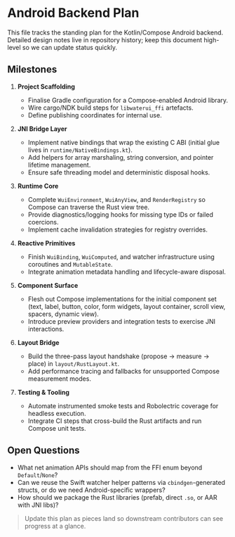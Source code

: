 # Android Backend Plan

This file tracks the standing plan for the Kotlin/Compose Android backend. Detailed design notes live in repository history; keep this document high-level so we can update status quickly.

## Milestones

1. **Project Scaffolding**
   - Finalise Gradle configuration for a Compose-enabled Android library.
   - Wire cargo/NDK build steps for `libwaterui_ffi` artefacts.
   - Define publishing coordinates for internal use.

2. **JNI Bridge Layer**
   - Implement native bindings that wrap the existing C ABI (initial glue lives in `runtime/NativeBindings.kt`).
   - Add helpers for array marshaling, string conversion, and pointer lifetime management.
   - Ensure safe threading model and deterministic disposal hooks.

3. **Runtime Core**
   - Complete `WuiEnvironment`, `WuiAnyView`, and `RenderRegistry` so Compose can traverse the Rust view tree.
   - Provide diagnostics/logging hooks for missing type IDs or failed coercions.
   - Implement cache invalidation strategies for registry overrides.

4. **Reactive Primitives**
   - Finish `WuiBinding`, `WuiComputed`, and watcher infrastructure using coroutines and `MutableState`.
   - Integrate animation metadata handling and lifecycle-aware disposal.

5. **Component Surface**
   - Flesh out Compose implementations for the initial component set (text, label, button, color, form widgets, layout container, scroll view, spacers, dynamic view).
   - Introduce preview providers and integration tests to exercise JNI interactions.

6. **Layout Bridge**
   - Build the three-pass layout handshake (propose → measure → place) in `layout/RustLayout.kt`.
   - Add performance tracing and fallbacks for unsupported Compose measurement modes.

7. **Testing & Tooling**
   - Automate instrumented smoke tests and Robolectric coverage for headless execution.
   - Integrate CI steps that cross-build the Rust artifacts and run Compose unit tests.

## Open Questions

- What net animation APIs should map from the FFI enum beyond `Default`/`None`?
- Can we reuse the Swift watcher helper patterns via `cbindgen`-generated structs, or do we need Android-specific wrappers?
- How should we package the Rust libraries (prefab, direct `.so`, or AAR with JNI libs)?

> Update this plan as pieces land so downstream contributors can see progress at a glance.
